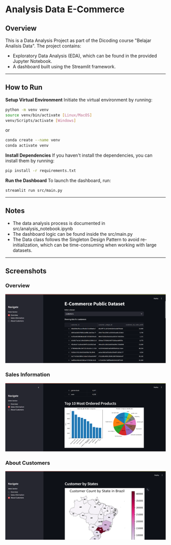 # Analysis Data E-Commerce

## Overview
This is a Data Analysis Project as part of the Dicoding course "Belajar Analisis Data". The project contains:

- Exploratory Data Analysis (EDA), which can be found in the provided Jupyter Notebook.
- A dashboard built using the Streamlit framework.

------------------------------------------------------

## How to Run

**Setup Virtual Environment**
Initiate the virtual environment by running:
```sh
python -m venv venv
source venv/bin/activate [Linux/MacOS]
venv/Scripts/activate [Windows]
```
or
```sh
conda create --name venv
conda activate venv
```

**Install Dependencies**
If you haven't install the dependencies, you can install them by running:
```sh 
pip install -r requirements.txt
```

**Run the Dashboard**
To launch the dashboard, run:
```
streamlit run src/main.py
```

----------------------------------------------------------

## Notes

+ The data analysis process is documented in src/analysis_notebook.ipynb
+ The dashboard logic can be found inside the src/main.py
+ The Data class follows the Singleton Design Pattern to avoid re-initialization, which can be time-consuming when working with large datasets.

-------------------

## Screenshots

### Overview
![Overview](images/image.png)

### Sales Information
![Sales Information](images/image-1.png)

### About Customers
![About Customers](images/image-2.png)